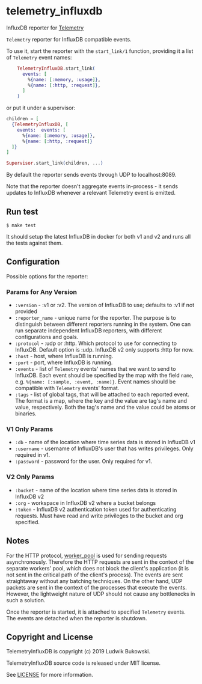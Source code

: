 # telemetry_influxdb
InfluxDB reporter for [Telemetry](https://github.com/beam-telemetry/telemetry)

`Telemetry` reporter for InfluxDB compatible events.

  To use it, start the reporter with the `start_link/1` function, providing it a list of
  `Telemetry` event names:

  ```elixir
      TelemetryInfluxDB.start_link(
        events: [
          %{name: [:memory, :usage]},
          %{name: [:http, :request]},
        ]
      )
  ```

  or put it under a supervisor:

  ```elixir
  children = [
    {TelemetryInfluxDB, [
      events:  events: [
        %{name: [:memory, :usage]},
        %{name: [:http, :request]}
    ]}
  ]

  Supervisor.start_link(children, ...)
  ```

  By default the reporter sends events through UDP to localhost:8089.

  Note that the reporter doesn't aggregate events in-process - it sends updates to InfluxDB
  whenever a relevant Telemetry event is emitted.

## Run test
```
$ make test
```

It should setup the latest InfluxDB in docker for both v1 and v2 and runs all the tests against them.

## Configuration

Possible options for the reporter:

### Params for Any Version
 -  `:version` - :v1 or :v2. The version of InfluxDB to use; defaults to :v1 if not provided
 -  `:reporter_name` - unique name for the reporter. The purpose is to distinguish between different reporters running in the system.
    One can run separate independent InfluxDB reporters, with different configurations and goals.
 -  `:protocol` - :udp or :http. Which protocol to use for connecting to InfluxDB. Default option is :udp. InfluxDB v2 only supports :http for now.
 -  `:host` - host, where InfluxDB is running.
 -  `:port` - port, where InfluxDB is running.
 - `:events` - list of `Telemetry` events' names that we want to send to InfluxDB.
    Each event should be specified by the map with the field `name`, e.g. `%{name: [:sample, :event, :name]}`.
    Event names should be compatible with `Telemetry` events' format.
 - `:tags` - list of global tags, that will be attached to each reported event. The format is a map,
    where the key and the value are tag's name and value, respectively.
    Both the tag's name and the value could be atoms or binaries.
### V1 Only Params
 -  `:db` - name of the location where time series data is stored in InfluxDB v1
 -  `:username` - username of InfluxDB's user that has writes privileges. Only required in v1.
 -  `:password` - password for the user. Only required for v1.
### V2 Only Params
 -  `:bucket` - name of the location where time series data is stored in InfluxDB v2
 -  `:org` -  workspace in InfluxDB v2 where a bucket belongs
 -  `:token` - InfluxDB v2 authentication token used for authenticating requests. Must have read and write privileges to the bucket and org specified.

## Notes

For the HTTP protocol, [worker_pool](https://github.com/inaka/worker_pool) is used for sending requests asynchronously.
Therefore the HTTP requests are sent in the context of the separate workers' pool, which does not block the client's application
(it is not sent in the critical path of the client's process).
The events are sent straightaway without any batching techniques.
On the other hand, UDP packets are sent in the context of the processes that execute the events.
However, the lightweight nature of UDP should not cause any bottlenecks in such a solution.

Once the reporter is started, it is attached to specified `Telemetry` events.
The events are detached when the reporter is shutdown.

## Copyright and License

TelemetryInfluxDB is copyright (c) 2019 Ludwik Bukowski.

TelemetryInfluxDB source code is released under MIT license.

See [LICENSE](LICENSE) for more information.
